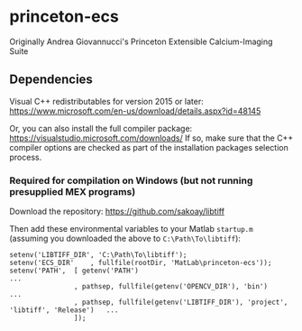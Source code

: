 # princeton-ecs
Originally Andrea Giovannucci's Princeton Extensible Calcium-Imaging Suite

## Dependencies
Visual C++ redistributables for version 2015 or later:
https://www.microsoft.com/en-us/download/details.aspx?id=48145

Or, you can also install the full compiler package:
https://visualstudio.microsoft.com/downloads/
If so, make sure that the C++ compiler options are checked as part of the installation packages selection process.

### Required for compilation on Windows (but not running presupplied MEX programs)
Download the repository:  https://github.com/sakoay/libtiff

Then add these environmental variables to your Matlab `startup.m` (assuming you downloaded the above to `C:\Path\To\libtiff`):
```
setenv('LIBTIFF_DIR', 'C:\Path\To\libtiff');
setenv('ECS_DIR'    , fullfile(rootDir, 'MatLab\princeton-ecs'));
setenv('PATH',  [ getenv('PATH')                                                              ...
                , pathsep, fullfile(getenv('OPENCV_DIR'), 'bin')                              ...
                , pathsep, fullfile(getenv('LIBTIFF_DIR'), 'project', 'libtiff', 'Release')   ...
                ]);
```
